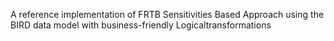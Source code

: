 A reference implementation of FRTB Sensitivities Based Approach using the BIRD data model with business-friendly Logicaltransformations
